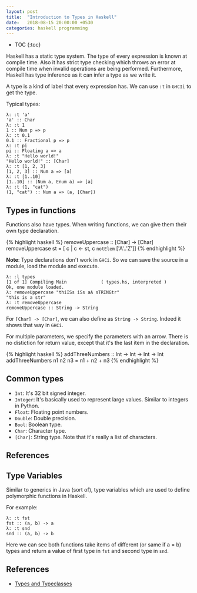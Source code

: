 ```yaml
---
layout: post
title:  "Introduction to Types in Haskell"
date:   2018-08-15 20:00:00 +0530
categories: haskell programming
---
```

* TOC
{:toc}

Haskell has a static type system. The type of every expression is known at compile time. Also it has strict type checking which throws an error at compile time when invalid operations are being performed. Furthermore, Haskell has type inference as it can infer a type as we write it.

A type is a kind of label that every expression has. We can use `:t` in `GHCIi` to get the type.

Typical types:
```
λ: :t 'a'
'a' :: Char
λ: :t 1
1 :: Num p => p
λ: :t 0.1
0.1 :: Fractional p => p
λ: :t pi
pi :: Floating a => a
λ: :t "Hello world!"
"Hello world!" :: [Char]
λ: :t [1, 2, 3]
[1, 2, 3] :: Num a => [a]
λ: :t [1..10]
[1..10] :: (Num a, Enum a) => [a]
λ: :t (1, "cat")
(1, "cat") :: Num a => (a, [Char])
```

## Types in functions

Functions also have types. When writing functions, we can give them their own type declaration.

{% highlight haskell %}
removeUppercase :: [Char] -> [Char]
removeUppercase st = [ c | c <- st, c `notElem` ['A'..'Z']]
{% endhighlight %}

**Note**: Type declarations don't work in `GHCi`. So we can save the source in a module, load the module and execute.

```
λ: :l types
[1 of 1] Compiling Main             ( types.hs, interpreted )
Ok, one module loaded.
λ: removeUppercase "thiISs iSs aA sTRINGtr"
"this is a str"
λ: :t removeUppercase
removeUppercase :: String -> String
```

For `[Char] -> [Char]`, we can also define as `String -> String`. Indeed it shows that way in `GHCi`.

For multiple parameters, we specify the parameters with an arrow. There is no distiction for return value, except that it's the last item in the declaration.

{% highlight haskell %}
addThreeNumbers :: Int -> Int -> Int -> Int
addThreeNumbers n1 n2 n3 = n1 + n2 + n3
{% endhighlight %}

## Common types

* `Int`: It's 32 bit signed integer.
* `Integer`: It's basically used to represent large values. Similar to integers in Python.
* `Float`: Floating point numbers.
* `Double`: Double precision.
* `Bool`: Boolean type.
* `Char`: Character type.
* `[Char]`: String type. Note that it's really a list of characters.
## References

## Type Variables

Similar to generics in Java (sort of), type variables which are used to define polymorphic functions in Haskell.

For example:

```
λ: :t fst
fst :: (a, b) -> a
λ: :t snd
snd :: (a, b) -> b
```

Here we can see both functions take items of different (or same if a = b) types and return a value of first type in `fst` and second type in `snd`.

## References

* [Types and Typeclasses][haskell-tut]

[haskell-tut]: http://learnyouahaskell.com/types-and-typeclasses